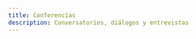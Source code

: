 ```yaml
---
title: Conferencias
description: Conversatorios, diálogos y entrevistas
---
```


<!---
Se incluye una reseña y el enlace a la grabación en nuestro
canal en YouTube.
--->